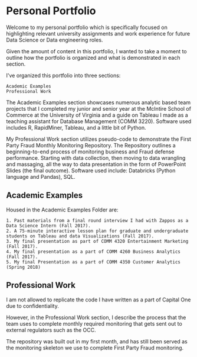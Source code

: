 # Personal Portfolio

Welcome to my personal portfolio which is specifically focused on highlighting relevant university assignments and work experience for future Data Science or Data engineering roles.

Given the amount of content in this portfolio, I wanted to take a moment to outline how the portfolio is organized and what is demonstrated in each section.

I've organized this portfolio into three sections:

    Academic Examples
    Professional Work

The Academic Examples section showcases numerous analytic based team projects that I completed my junior and senior year at the McIntire School of Commerce at the University of Virginia and a guide on Tableau I made as a teaching assistant for Database Management (COMM 3220).
Software used includes R, RapidMiner, Tableau, and a little bit of Python.

My Professional Work section utilizes pseudo-code to demonstrate the First Party Fraud Monthly Monitoring Repository. The Repository outlines a beginning-to-end process of monitoring business and Fraud defense performance. Starting with data collection, then moving to data wrangling and massaging, all the way to data presentation in the form of PowerPoint Slides (the final outcome). Software used include: Databricks (Python language and Pandas), SQL.


## Academic Examples

Housed in the Academic Examples Folder are:

    1. Past materials from a final round interview I had with Zappos as a Data Science Intern (Fall 2017).
    2. A 75-minute interactive lesson plan for graduate and undergraduate students on Tableau and data Visualizations (Fall 2017).
    3. My final presentation as part of COMM 4320 Entertainment Marketing (Fall 2017).
    4. My final presentation as a part of COMM 4260 Business Analytics (Fall 2017).
    5. My final Presentation as a part of COMM 4350 Customer Analytics (Spring 2018)

## Professional Work

I am not allowed to replicate the code I have written as a part of Capital One due to confidentiality. 

However, in the Professional Work section, I describe the process that the team uses to complete monthly required monitoring that gets sent out to external regulators such as the OCC. 

The repository was built out in my first month, and has still been served as the monitoring skeleton we use to complete First Party Fraud monitoring.

